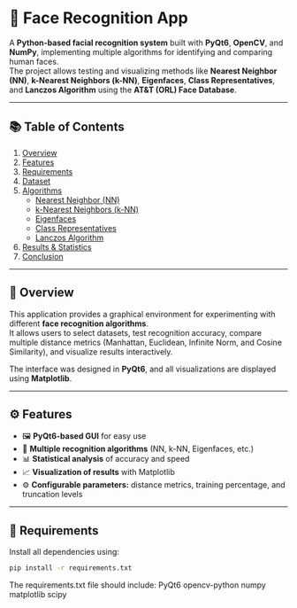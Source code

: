 # 🧠 Face Recognition App

A **Python-based facial recognition system** built with **PyQt6**, **OpenCV**, and **NumPy**, implementing multiple algorithms for identifying and comparing human faces.  
The project allows testing and visualizing methods like **Nearest Neighbor (NN)**, **k-Nearest Neighbors (k-NN)**, **Eigenfaces**, **Class Representatives**, and **Lanczos Algorithm** using the **AT&T (ORL) Face Database**.

---

## 📚 Table of Contents
1. [Overview](#-overview)  
2. [Features](#-features)  
3. [Requirements](#-requirements)  
4. [Dataset](#-dataset)  
5. [Algorithms](#-algorithms)  
   - [Nearest Neighbor (NN)](#1-nearest-neighbor-nn)  
   - [k-Nearest Neighbors (k-NN)](#2-k-nearest-neighbors-k-nn)  
   - [Eigenfaces](#3-eigenfaces)  
   - [Class Representatives](#4-class-representatives)  
   - [Lanczos Algorithm](#5-lanczos-algorithm)  
6. [Results & Statistics](#-results--statistics)  
7. [Conclusion](#-conclusion)

---

## 🧭 Overview

This application provides a graphical environment for experimenting with different **face recognition algorithms**.  
It allows users to select datasets, test recognition accuracy, compare multiple distance metrics (Manhattan, Euclidean, Infinite Norm, and Cosine Similarity), and visualize results interactively.

The interface was designed in **PyQt6**, and all visualizations are displayed using **Matplotlib**.

---

## ⚙️ Features

- 🖼️ **PyQt6-based GUI** for easy use  
- 🧠 **Multiple recognition algorithms** (NN, k-NN, Eigenfaces, etc.)  
- 📊 **Statistical analysis** of accuracy and speed  
- 📈 **Visualization of results** with Matplotlib  
- ⚙️ **Configurable parameters:** distance metrics, training percentage, and truncation levels  

---

## 🧩 Requirements

Install all dependencies using:

```bash
pip install -r requirements.txt
```
The requirements.txt file should include: PyQt6
opencv-python
numpy
matplotlib
scipy
